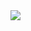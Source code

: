 
<a href="">
  <img align="center" src="https://github-readme-stats.vercel.app/api/top-langs/?username=baramundi666&theme=react&layout=compact&langs_count=8&size_weight=0.5&count_weight=0.5" />
</a>

